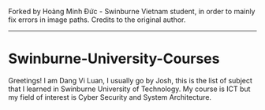 Forked by Hoàng Minh Đức - Swinburne Vietnam student, in order to mainly fix errors in image paths.
Credits to the original author.

---

# Swinburne-University-Courses
Greetings! I am Dang Vi Luan, I usually go by Josh, this is the list of subject that I learned in Swinburne University of Technology. My course is ICT but my field of interest is Cyber Security and System Architecture.
